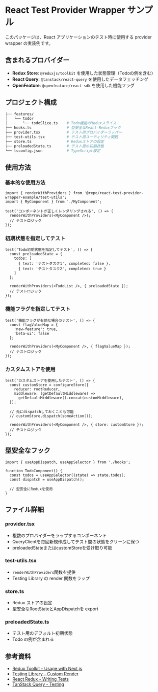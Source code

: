 # React Test Provider Wrapper サンプル

このパッケージは、React アプリケーションのテスト時に使用する provider wrapper の実装例です。

## 含まれるプロバイダー

- **Redux Store**: `@reduxjs/toolkit` を使用した状態管理（Todoの例を含む）
- **React Query**: `@tanstack/react-query` を使用したデータフェッチング
- **OpenFeature**: `@openfeature/react-sdk` を使用した機能フラグ

## プロジェクト構成

```bash
├── features/
│   └── todo/
│       └── todoSlice.ts    # Todo機能のReduxスライス
├── hooks.ts                # 型安全なReact-Reduxフック
├── provider.tsx            # テスト用プロバイダーラッパー
├── test-utils.tsx          # テスト用ユーティリティ関数
├── store.ts                # Reduxストアの設定
├── preloadedState.ts       # テスト用の初期状態
└── tsconfig.json           # TypeScript設定
```

## 使用方法

### 基本的な使用方法

```tsx
import { renderWithProviders } from '@repo/react-test-provider-wrapper-example/test-utils';
import { MyComponent } from './MyComponent';

test('コンポーネントが正しくレンダリングされる', () => {
  renderWithProviders(<MyComponent />);
  // テストロジック
});
```

### 初期状態を指定してテスト

```tsx
test('Todo初期状態を指定してテスト', () => {
  const preloadedState = {
    todos: [
      { text: 'テストタスク1', completed: false },
      { text: 'テストタスク2', completed: true }
    ]
  };

  renderWithProviders(<TodoList />, { preloadedState });
  // テストロジック
});
```

### 機能フラグを指定してテスト

```tsx
test('機能フラグが有効な場合のテスト', () => {
  const flagValueMap = {
    'new-feature': true,
    'beta-ui': false
  };

  renderWithProviders(<MyComponent />, { flagValueMap });
  // テストロジック
});
```

### カスタムストアを使用

```tsx
test('カスタムストアを使用したテスト', () => {
  const customStore = configureStore({
    reducer: rootReducer,
    middleware: (getDefaultMiddleware) =>
      getDefaultMiddleware().concat(customMiddleware),
  });

  // 先にdispatchしておくことも可能
  // customStore.dispatch(someAction());

  renderWithProviders(<MyComponent />, { store: customStore });
  // テストロジック
});
```

## 型安全なフック

```tsx
import { useAppDispatch, useAppSelector } from './hooks';

function TodoComponent() {
  const todos = useAppSelector((state) => state.todos);
  const dispatch = useAppDispatch();

  // 型安全にReduxを使用
}
```

## ファイル詳細

### provider.tsx

- 複数のプロバイダーをラップするコンポーネント
- QueryClientを毎回新規作成してテスト間の状態をクリーンに保つ
- preloadedStateまたはcustomStoreを受け取り可能

### test-utils.tsx

- `renderWithProviders`関数を提供
- Testing Library の render 関数をラップ

### store.ts

- Redux ストアの設定
- 型安全なRootStateとAppDispatchを export

### preloadedState.ts

- テスト用のデフォルト初期状態
- Todo の例が含まれる

## 参考資料

- [Redux Toolkit - Usage with Next.js](https://redux-toolkit.js.org/usage/nextjs)
- [Testing Library - Custom Render](https://testing-library.com/docs/react-native-testing-library/setup/#custom-render)
- [React Redux - Writing Tests](https://redux.js.org/usage/writing-tests)
- [TanStack Query - Testing](https://tanstack.com/query/latest/docs/framework/react/guides/testing)
